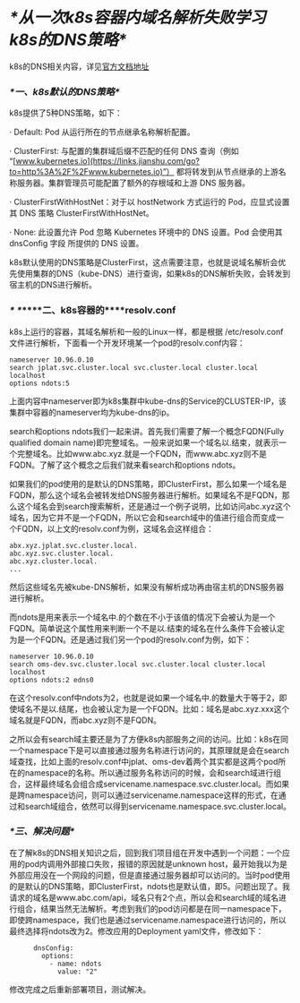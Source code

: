 # ***\*从一次k8s容器内域名解析失败学习k8s的DNS策略\****

k8s的DNS相关内容，详见[官方文档地址](https://links.jianshu.com/go?to=https%3A%2F%2Fkubernetes.io%2Fzh%2Fdocs%2Fconcepts%2Fservices-networking%2Fdns-pod-service%2F)

### ***\*一、k8s默认的DNS策略\****

k8s提供了5种DNS策略，如下：

· Default: Pod 从运行所在的节点继承名称解析配置。

· ClusterFirst: 与配置的集群域后缀不匹配的任何 DNS 查询（例如 “[www.kubernetes.io](https://links.jianshu.com/go?to=http%3A%2F%2Fwww.kubernetes.io)”） 都将转发到从节点继承的上游名称服务器。集群管理员可能配置了额外的存根域和上游 DNS 服务器。

· ClusterFirstWithHostNet：对于以 hostNetwork 方式运行的 Pod，应显式设置其 DNS 策略 ClusterFirstWithHostNet。

· None: 此设置允许 Pod 忽略 Kubernetes 环境中的 DNS 设置。Pod 会使用其 dnsConfig 字段 所提供的 DNS 设置。

k8s默认使用的DNS策略是ClusterFirst，这点需要注意，也就是说域名解析会优先使用集群的DNS（kube-DNS）进行查询，如果k8s的DNS解析失败，会转发到宿主机的DNS进行解析。

### ***\* \*******\*二、k8s容器的\****resolv.conf 

k8s上运行的容器，其域名解析和一般的Linux一样，都是根据 /etc/resolv.conf 文件进行解析，下面看一个开发环境某一个pod的resolv.conf内容：

```shell
nameserver 10.96.0.10
search jplat.svc.cluster.local svc.cluster.local cluster.local localhost
options ndots:5
```

上面内容中nameserver即为k8s集群中kube-dns的Service的CLUSTER-IP，该集群中容器的nameserver均为kube-dns的ip。

search和options ndots我们一起来讲。首先我们需要了解一个概念FQDN(Fully qualified domain name)即完整域名。一般来说如果一个域名以.结束，就表示一个完整域名。比如www.abc.xyz.就是一个FQDN，而www.abc.xyz则不是FQDN。了解了这个概念之后我们就来看search和options ndots。

如果我们的pod使用的是默认的DNS策略，即ClusterFirst，那么如果一个域名是FQDN，那么这个域名会被转发给DNS服务器进行解析。如果域名不是FQDN，那么这个域名会到search搜索解析，还是通过一个例子说明，比如访问abc.xyz这个域名，因为它并不是一个FQDN，所以它会和search域中的值进行组合而变成一个FQDN，以上文的resolv.conf为例，这域名会这样组合：

```shell
abx.xyz.jplat.svc.cluster.local.
abc.xyz.svc.cluster.local.
abc.xyz.cluster.local.
...
```

然后这些域名先被kube-DNS解析，如果没有解析成功再由宿主机的DNS服务器进行解析。

 

而ndots是用来表示一个域名中.的个数在不小于该值的情况下会被认为是一个FQDN。简单说这个属性用来判断一个不是以.结束的域名在什么条件下会被认定为是一个FQDN。还是通过我们另一个pod的resolv.conf为例，如下：

```shell
nameserver 10.96.0.10
search oms-dev.svc.cluster.local svc.cluster.local cluster.local localhost
options ndots:2 edns0
```

在这个resolv.conf中ndots为2，也就是说如果一个域名中.的数量大于等于2，即使域名不是以.结尾，也会被认定为是一个FQDN。比如：域名是abc.xyz.xxx这个域名就是FQDN，而abc.xyz则不是FQDN。

之所以会有search域主要还是为了方便k8s内部服务之间的访问。比如：k8s在同一个namespace下是可以直接通过服务名称进行访问的，其原理就是会在search域查找，比如上面的resolv.conf中jplat、oms-dev着两个其实都是这两个pod所在的namespace的名称。所以通过服务名称访问的时候，会和search域进行组合，这样最终域名会组合成servicename.namespace.svc.cluster.local。而如果是跨namespace访问，则可以通过servicename.namespace这样的形式，在通过和search域组合，依然可以得到servicename.namespace.svc.cluster.local。

 

### ***\*三、解决问题\****

在了解k8s的DNS相关知识之后，回到我们项目组在开发中遇到一个问题：一个应用的pod内调用外部接口失败，报错的原因就是unknown host，最开始我以为是外部应用没在一个网段的问题，但是直接通过服务器却可以访问的。当时pod使用的是默认的DNS策略，即ClusterFirst，ndots也是默认值，即5。问题出现了。我请求的域名是www.abc.com/api，域名只有2个点，所以会和search域的域名进行组合，结果当然无法解析。考虑到我们的pod访问都是在同一namespace下，即使跨namespace，我们也是通过servicename.namespace进行访问的，所以最终选择将ndots改为2。修改应用的Deployment yaml文件，修改如下：

```shell
      dnsConfig:
        options:
          - name: ndots
            value: "2"
```

修改完成之后重新部署项目，测试解决。